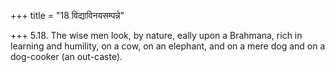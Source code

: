 +++
title = "18 विद्याविनयसम्पन्ने"

+++
5.18. The wise men look, by nature, eally upon a Brahmana, rich in
learning and humility, on a cow, on an elephant, and on a mere dog and
on a dog-cooker (an out-caste).
